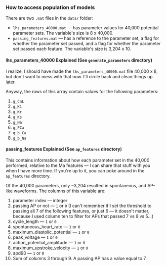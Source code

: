 ### How to access population of models

There are two `.mat` files in the `data/` folder:
- `lhs_parameters_40000.mat` &mdash; has parameter values for 40,000 potential parameter sets. The variable's size is 8 x 40,000.
- `passing_features.mat` &mdash; has a reference to the parameter set, a flag for whether the parameter set passed, and a flag for whether the parameter set passed each feature. The variable's size is 3,204 x 10.

#### lhs_parameters_40000 Explained (See `generate_parameters` directory)

I realize, I should have made the `lhs_parameters_40000.mat` file 40,000 x 8, but don't want to mess with that now. I'll circle back and clean things up later. 

Anyway, the rows of this array contain values for the following parameters:
1. `g_CaL`
2. `g_K1`
3. `g_Kr`
4. `g_Ks`
5. `g_Na`
6. `g_PCa`
7. `g_b_Ca`
8. `g_b_Na`

#### passing_features Explained (See `ap_features` directory)

This contains information about how each parameter set in the 40,000 performed, relative to the Ma features &mdash; I can share that stuff with you when I have more time. If you're up to it, you can poke around in the `ap_features` directory.

Of the 40,000 parameters, only ~3,204 resulted in spontaneous, and AP-like waveforms. The columns of this variable are:
1. parameter index &mdash; integer
2. passing AP or not &mdash; `1` or `0` (I can't remember if I set the threshold to passing all 7 of the following features, or just 6 &mdash; it doesn't matter, because I used column ten to filter for APs that passed 7 vs 6 vs 5...)
3. cycle_length &mdash; `1` or `0`
4. spontaneous_heart_rate &mdash; `1` or `0`
5. maximum_diastolic_potential &mdash; `1` or `0`
6. peak_voltage &mdash; `1` or `0`
7. action_potential_amplitude &mdash; `1` or `0`
8. maximum_upstroke_velocity &mdash; `1` or `0`
9. apd90 &mdash; `1` or `0`
10. Sum of columns 3 through 9. A passing AP has a value equal to 7.







